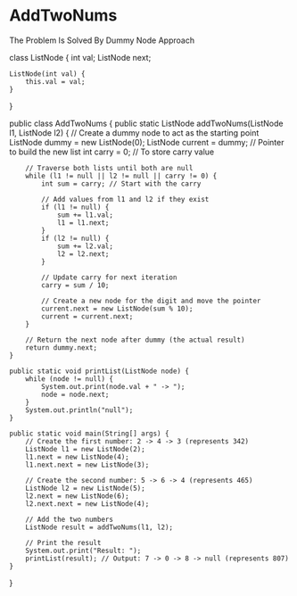 # AddTwoNums
The Problem Is Solved By Dummy Node Approach

class ListNode {
    int val;
    ListNode next;

    ListNode(int val) {
        this.val = val;
    }
}

public class AddTwoNums {
    public static ListNode addTwoNums(ListNode l1, ListNode l2) {
        // Create a dummy node to act as the starting point
        ListNode dummy = new ListNode(0);
        ListNode current = dummy; // Pointer to build the new list
        int carry = 0; // To store carry value

        // Traverse both lists until both are null
        while (l1 != null || l2 != null || carry != 0) {
            int sum = carry; // Start with the carry

            // Add values from l1 and l2 if they exist
            if (l1 != null) {
                sum += l1.val;
                l1 = l1.next;
            }
            if (l2 != null) {
                sum += l2.val;
                l2 = l2.next;
            }

            // Update carry for next iteration
            carry = sum / 10;

            // Create a new node for the digit and move the pointer
            current.next = new ListNode(sum % 10);
            current = current.next;
        }

        // Return the next node after dummy (the actual result)
        return dummy.next;
    }

    public static void printList(ListNode node) {
        while (node != null) {
            System.out.print(node.val + " -> ");
            node = node.next;
        }
        System.out.println("null");
    }

    public static void main(String[] args) {
        // Create the first number: 2 -> 4 -> 3 (represents 342)
        ListNode l1 = new ListNode(2);
        l1.next = new ListNode(4);
        l1.next.next = new ListNode(3);

        // Create the second number: 5 -> 6 -> 4 (represents 465)
        ListNode l2 = new ListNode(5);
        l2.next = new ListNode(6);
        l2.next.next = new ListNode(4);

        // Add the two numbers
        ListNode result = addTwoNums(l1, l2);

        // Print the result
        System.out.print("Result: ");
        printList(result); // Output: 7 -> 0 -> 8 -> null (represents 807)
    }
}
